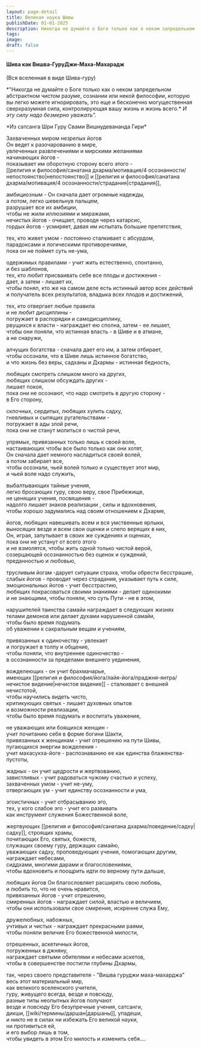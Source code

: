 ```yaml
---
layout: page-detail
title: Великая наука Шивы
publishDate: 01-01-2025
description: Никогда не думайте о Боге только как о неком запредельном абстрактном чистом разуме, сознании или некой философии, которую вы легко можете игнорировать, это еще и бесконечно могущественная сверхразумная сила, контролирующая вашу жизнь и жизнь всего.\
tags:
image:
draft: false
---
```

#### Шива как Вишва-ГуруДжи-Маха-Махарадж
(Вся вселенная в виде Шива-гуру)

*"Никогда не думайте о Боге только как о неком запредельном абстрактном чистом разуме, сознании или некой философии, которую вы легко можете игнорировать, это еще и бесконечно могущественная сверхразумная сила, контролирующая вашу жизнь и жизнь всего.\*
*И эту силу надо безмерно уважать".*

*Из сатсанга Шри Гуру Свами Вишнудевананда Гири\*

Захваченных миром незрелых йогов\
Он ведет к разочарованию в мире,\
увлеченных развлечениями и мирскими желаниями\
начинающих йогов -\
показывает им оборотную сторону всего этого -\
[[религия и философия/санатана дхарма/мотивация/4 осознанности/непостоянство|непостоянство]] и [[религия и философия/санатана дхарма/мотивация/4 осознанности/страдания|страдания]],

амбициозным - Он сначала дает огромные надежды,\
а потом, легко шевельнув пальцем,\
разрушает все их амбиции,\
чтобы не жили иллюзиями и миражами,\
нечистых йогов - очищает, проводя через катарсис,\
гордых йогов - усмиряет, давая им испытать большие препятствия,

тех, кто живет умом - постоянно сталкивает с абсурдом,\
парадоксами и логическими противоречиями,\
пока он не поймет суть не-ума,

одержимых правилами - учит жить естественно, спонтанно,\
и без шаблонов,\
тех, кто любит присваивать себе все плоды и достижения -\
дает, а затем - лишает их,\
чтобы понял, кто же на самом деле есть истинный автор всех действий\
и получатель всех результатов, владыка всех плодов и достижений,

тех, кто отвергает любые правила\
и не любит дисциплины -\
погружает в распорядки и самодисциплину,\
рвущихся к власти - награждает ею сполна, затем - ее лишает,\
чтобы они поняли, что истинная власть - в Шиве и в атмане,\
а не снаружи,

алчущих богатства - сначала дает его им, а затем отбирает,\
чтобы осознали, что в Шиве лишь истинное богатство,\
и что жизнь без веры, садханы и Дхармы - истинная бедность,

любящих смотреть слишком много на других,\
любящих слишком обсуждать других -\
лишает покоя,\
пока они не осознают, что надо смотреть в другую сторону -\
в Его сторону,

склочных, сердитых, любящих хулить садху,\
гневливых и сыпящих ругательствами -\
погружает в ады злой речи,\
пока они не станут молиться о чистой речи,

упрямых, привязанных только лишь к своей воле,\
настаивающих чтобы все было только как они хотят,\
Он сначала дает немного насладиться своей волей,\
а потом забирает все,\
чтобы осознали, чьей волей только и существует этот мир,\
и чьей воле надо служить,

выбалтывающих тайные учения,\
легко бросающих гуру, свою веру, свое Прибежище,\
не ценящих учения, посвящения -\
надолго лишает знаков реализации , силы и вдохновения,\
чтобы хорошо задумались над своим отношением к Дхарме,

йогов, любящих навешивать всем и вся умственные ярлыки,\
выносящих везде и всем свои оценки и слепо верящих в них,\
Он, играя, запутывает в своих же суждениях и оценках,\
пока они не устанут от всего этого\
и не взмолятся, чтобы жить одной только чистой верой,\
созерцающей осознанностью без оценок и суждений,\
преданностью и любовью,

трусливым йогам -дарует ситуации страха, чтобы обрести бесстрашие,\
слабых йогов - проводит через страдания, указывает путь к силе,\
эмоциональных йогов - учит бесстрастию,\
любящих покрасоваться своими знаниями - делает одинокими\
и не знающими, чтобы поняли, что суть Пути - не в этом,

нарушителей таинства самайи награждает в следующих жизнях\
телами демонов или делает духами нарушенной самайи,\
чтобы было время подумать\
об уважении к сакральным вещам и учениям,

привязанных к одиночеству - увлекает\
и погружает в толпу и общение,\
чтобы поняли, что внутреннее одиночество -\
в осознанности за пределами внешнего уединения,

вожделеющих - он учит брахмачарье,\
имеющих [[религия и философия/йога/лайя-йога/праджня-янтра/нечистое видение|нечистое видение]] - сталкивает с внешней нечистотой,\
чтобы научились видеть чисто,\
критикующих святых - лишает духовных опытов\
и возможности реализации,\
чтобы было время подумать и воспитать уважение,

не уважающих или боящихся женщин -\
учит почитанию себя в форме богини Шакти,\
привязанных к женщинам - учит отрешению на пути Шивы,\
пугающихся энергии вожделения -\
учит махасукха-йоге - распознаванию ее как единства блаженства-пустоты,

жадных - он учит щедрости и жертвованию,\
завистливых - учит радоваться чужому счастью и успеху,\
захваченных умом - учит не-уму,\
отвергающих ум - учит единству осознанности и ума,

эгоистичных - учит отбрасыванию эго,\
тех, у кого слабое эго - учит его развивать\
как инструмент служения Божественной воле,

жертвующих [[религия и философия/санатана дхарма/поведение/садху|садху]], строящих храмы,\
почитающих Его, святых, божеств,\
служащих своему гуру, держащих самайю,\
уважающих садху, проповедующих учения, помогающих другим,\
награждает небесами,\
сиддхами, многими дарами и благословениями,\
чтобы вдохновить и поощрить идти по верному пути дальше,

любящих йогов Он благословляет расширять свою любовь,\
и любить то, что не очень нравится,\
привязанных йогов - учит отрешению,\
смиренных йогов - награждает силой, властью и величием,\
чтобы они использовали свое смирение, искренне служа Ему,

дружелюбных, набожных,\
учтивых и чистых - награждает прекрасными раями,\
чтобы поняли величие Его божественной милости,

отрешенных, аскетичных йогов,\
погруженных в джняну,\
награждает святыми обителями и небесами аскетов,\
чтобы в совершенстве постигли глубины Дхармы,

так, через своего представителя - "Вишва гуруджи маха-махарджа"\
весь этот материальный мир,\
как великого вселенского учителя,\
гуру, живущего всегда, везде и повсюду,\
разные типы неопытных йогов получают\
везде и повсюду Его безупречные учения, сатсанги,\
дикши, [[wiki/термины/даршан|даршаны]], упадеши,\
и никто не в силах ни избежать Его великой науки,\
ни противиться ей,\
и его выбор лишь в том,\
чтобы увидеть в этом Его милость и изменить себя....
